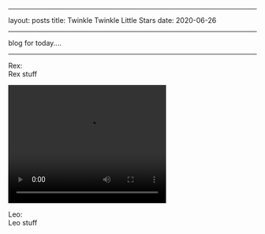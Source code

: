 ---
layout: posts
title: Twinkle Twinkle Little Stars
date: 2020-06-26
___

blog for today....

***
Rex:  
Rex stuff

<video src="twinkle twinkle little star.mp4" width="320" height="240">
</video>


Leo:  
Leo stuff